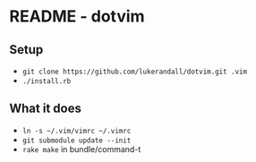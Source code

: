 README - dotvim
===============

Setup
-----

* `git clone https://github.com/lukerandall/dotvim.git .vim`
* `./install.rb`

What it does
------------

* `ln -s ~/.vim/vimrc ~/.vimrc`
* `git submodule update --init`
* `rake make` in bundle/command-t
